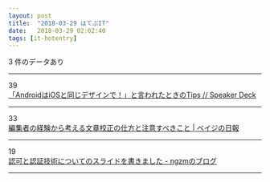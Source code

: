 ```yaml
---
layout: post
title:  "2018-03-29 はてぶIT"
date:   2018-03-29 02:02:40
tags: [it-hotentry]
---
```

3 件のデータあり

<hr><div class="row">
<div class="col-1"><span class="badge badge-pill badge-success h2">39</span></div>
<div class="col-11"><a href='https://speakerdeck.com/ogapants/androidhaiostotong-sitesainte-toyan-waretatokifalsetips' target='_blank'>「AndroidはiOSと同じデザインで！」と言われたときのTips // Speaker Deck</a></div>
</div>
<hr>
<div class="row">
<div class="col-1"><span class="badge badge-pill badge-success h2">33</span></div>
<div class="col-11"><a href='https://baigie.me/nippo/2018/03/28/how-to-proofread/' target='_blank'>編集者の経験から考える文章校正の仕方と注意すべきこと | ベイジの日報</a></div>
</div>
<hr>
<div class="row">
<div class="col-1"><span class="badge badge-pill badge-success h2">19</span></div>
<div class="col-11"><a href='http://ngzm.hateblo.jp/entry/2018/03/27/202356' target='_blank'>認可と認証技術についてのスライドを書きました - ngzmのブログ</a></div>
</div>
<hr>
